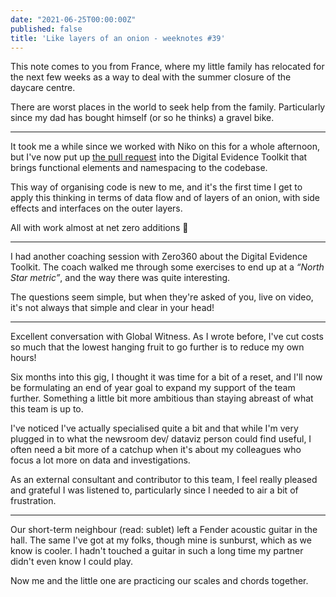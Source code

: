 ```yaml
---
date: "2021-06-25T00:00:00Z"
published: false
title: 'Like layers of an onion - weeknotes #39'
---
```


This note comes to you from France, where my little family has relocated for the next few weeks as a way to deal with the summer closure of the daycare centre.

There are worst places in the world to seek help from the family. Particularly since my dad has bought himself (or so he thinks) a gravel bike.

---

It took me a while since we worked with Niko on this for a whole afternoon, but I've now put up [the pull request](https://github.com/digitalevidencetoolkit/deptoolkit-node-api/pull/15) into the Digital Evidence Toolkit that brings functional elements and namespacing to the codebase.

This way of organising code is new to me, and it's the first time I get to apply this thinking in terms of data flow and of layers of an onion, with side effects and interfaces on the outer layers.

All with work almost at net zero additions 🙌

---

I had another coaching session with Zero360 about the Digital Evidence Toolkit. The coach walked me through some exercises to end up at a _“North Star metric”_, and the way there was quite interesting.

The questions seem simple, but when they're asked of you, live on video, it's not always that simple and clear in your head!

---

Excellent conversation with Global Witness. As I wrote before, I've cut costs so much that the lowest hanging fruit to go further is to reduce my own hours!

Six months into this gig, I thought it was time for a bit of a reset, and I'll now be formulating an end of year goal to expand my support of the team further. Something a little bit more ambitious than staying abreast of what this team is up to.

I've noticed I've actually specialised quite a bit and that while I'm very plugged in to what the newsroom dev/ dataviz person could find useful, I often need a bit more of a catchup when it's about my colleagues who focus a lot more on data and investigations.

As an external consultant and contributor to this team, I feel really pleased and grateful I was listened to, particularly since I needed to air a bit of frustration.

---

Our short-term neighbour (read: sublet) left a Fender acoustic guitar in the hall. The same I've got at my folks, though mine is sunburst, which as we know is cooler. I hadn't touched a guitar in such a long time my partner didn't even know I could play.

Now me and the little one are practicing our scales and chords together.
